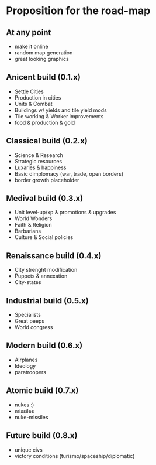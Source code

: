 # Proposition for the road-map

## At any point
* make it online
* random map generation
* great looking graphics

## Anicent build (0.1.x)
* Settle Cities
* Production in cities
* Units & Combat
* Buildings w/ yields and tile yield mods
* Tile working & Worker improvements
* food & production & gold

## Classical build (0.2.x) 
* Science & Research
* Strategic resources
* Luxaries & happiness
* Basic dimplomacy (war, trade, open borders)
* border growth placeholder

## Medival build (0.3.x)
* Unit level-up/xp & promotions & upgrades
* World Wonders
* Faith & Religion
* Barbarians
* Culture & Social policies

## Renaissance build (0.4.x)
* City strenght modification
* Puppets & annexation
* City-states

## Industrial build (0.5.x)
* Specialists
* Great peeps
* World congress

## Modern build (0.6.x)
* Airplanes
* Ideology
* paratroopers

## Atomic build (0.7.x)
* nukes :)
* missiles
* nuke-missiles

## Future build (0.8.x)
* unique civs
* victory conditions (turismo/spaceship/diplomatic)
